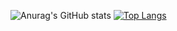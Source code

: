 ![Anurag's GitHub stats](https://github-readme-stats.vercel.app/api?username=Silentdesu&show_icons=true&theme=panda)
[![Top Langs](https://github-readme-stats.vercel.app/api/top-langs/?username=Silentdesu&layout=compact)](https://github.com/anuraghazra/github-readme-stats)